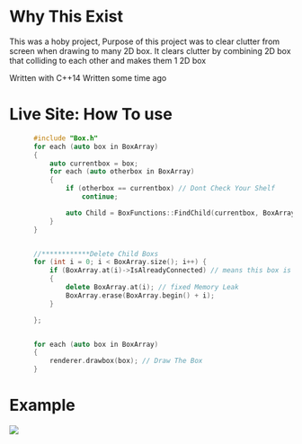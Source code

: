 # Why This Exist
This was a hoby project, Purpose of this project was to clear clutter from screen when drawing to many 2D box.
It clears clutter by combining 2D box that colliding to each other and makes them 1 2D box

Written with C++14
Written some time ago

# Live Site: How To use

  ```cpp
		#include "Box.h"
		for each (auto box in BoxArray)
		{
			auto currentbox = box;
			for each (auto otherbox in BoxArray)
			{
				if (otherbox == currentbox) // Dont Check Your Shelf
					continue;

				auto Child = BoxFunctions::FindChild(currentbox, BoxArray); // Finds All The Child Box's & add them to father box	
			}
		}


		//************Delete Child Boxs
		for (int i = 0; i < BoxArray.size(); i++) {
			if (BoxArray.at(i)->IsAlreadyConnected) // means this box is detected to be a child box
			{
				delete BoxArray.at(i); // fixed Memory Leak
				BoxArray.erase(BoxArray.begin() + i);
			}

		};


		for each (auto box in BoxArray)
		{
			renderer.drawbox(box); // Draw The Box
		}

   ```

		


# Example 
![](https://im2.ezgif.com/tmp/ezgif-2-5825d0bd16.gif)


